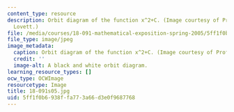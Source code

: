 ```yaml
---
content_type: resource
description: Orbit diagram of the function x^2+C. (Image courtesy of Prof. Stephen
  Lovett.)
file: /media/courses/18-091-mathematical-exposition-spring-2005/5ff1f0b6938ffa773a66d3e0f9687768_18-091s05.jpg
file_type: image/jpeg
image_metadata:
  caption: Orbit diagram of the function x^2+C. (Image courtesy of Prof. Stephen Lovett.)
  credit: ''
  image-alt: A black and white orbit diagram.
learning_resource_types: []
ocw_type: OCWImage
resourcetype: Image
title: 18-091s05.jpg
uid: 5ff1f0b6-938f-fa77-3a66-d3e0f9687768
---
```

